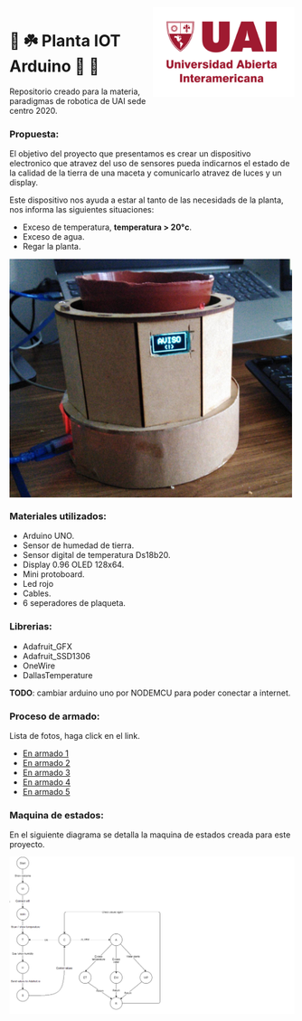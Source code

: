 <img src="https://github.com/damiancipolat/Planta_IOT_Arduino/blob/main/doc/uai.png?raw=true" width="250px" align="right" />

# :herb: :shamrock:	 Planta IOT Arduino :ear_of_rice: :seedling: 
Repositorio creado para la materia, paradigmas de robotica de UAI sede centro 2020.

### Propuesta:
El objetivo del proyecto que presentamos es crear un dispositivo electronico que atravez del uso de sensores pueda indicarnos el estado de la calidad de la tierra de una maceta
y comunicarlo atravez de luces y un display.

Este dispositivo nos ayuda a estar al tanto de las necesidads de la planta, nos informa las siguientes situaciones:
- Exceso de temperatura, **temperatura > 20°c**.
- Exceso de agua.
- Regar la planta.

<img src="https://github.com/damiancipolat/Planta_IOT_Arduino/blob/main/doc/muestra.jpeg?raw=true" width="500px" align="center" />

### Materiales utilizados:
- Arduino UNO.
- Sensor de humedad de tierra.
- Sensor digital de temperatura Ds18b20.
- Display 0.96 OLED 128x64.
- Mini protoboard.
- Led rojo
- Cables.
- 6 seperadores de plaqueta.

### Librerias:
- Adafruit_GFX
- Adafruit_SSD1306
- OneWire
- DallasTemperature

**TODO**: cambiar arduino uno por NODEMCU para poder conectar a internet.

### Proceso de armado:
Lista de fotos, haga click en el link.

- [En armado 1](https://github.com/damiancipolat/Planta_IOT_Arduino/blob/main/doc/armado_1.jpg?raw=true)
- [En armado 2](https://github.com/damiancipolat/Planta_IOT_Arduino/blob/main/doc/armado_2.jpg?raw=true)
- [En armado 3](https://github.com/damiancipolat/Planta_IOT_Arduino/blob/main/doc/armado_3.jpg?raw=true)
- [En armado 4](https://github.com/damiancipolat/Planta_IOT_Arduino/blob/main/doc/armado_4.jpg?raw=true)
- [En armado 5](https://github.com/damiancipolat/Planta_IOT_Arduino/blob/main/doc/armado_5.jpg?raw=true)

### Maquina de estados:
En el siguiente diagrama se detalla la maquina de estados creada para este proyecto.

<img src="https://github.com/damiancipolat/Planta_IOT_Arduino/blob/main/doc/diagram.png?raw=true" width="750px" align="center" />

